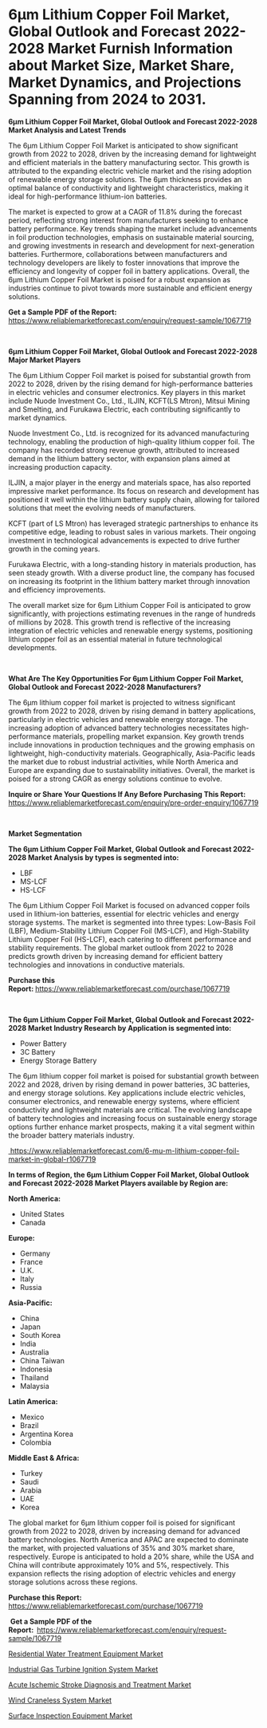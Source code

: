 <p><h1>6μm Lithium Copper Foil Market, Global Outlook and Forecast 2022-2028 Market Furnish Information about Market Size, Market Share, Market Dynamics, and Projections Spanning from 2024 to 2031.</h1></p><p><strong>6μm Lithium Copper Foil Market, Global Outlook and Forecast 2022-2028 Market Analysis and Latest Trends</strong></p>
<p><p>The 6μm Lithium Copper Foil Market is anticipated to show significant growth from 2022 to 2028, driven by the increasing demand for lightweight and efficient materials in the battery manufacturing sector. This growth is attributed to the expanding electric vehicle market and the rising adoption of renewable energy storage solutions. The 6μm thickness provides an optimal balance of conductivity and lightweight characteristics, making it ideal for high-performance lithium-ion batteries. </p><p>The market is expected to grow at a CAGR of 11.8% during the forecast period, reflecting strong interest from manufacturers seeking to enhance battery performance. Key trends shaping the market include advancements in foil production technologies, emphasis on sustainable material sourcing, and growing investments in research and development for next-generation batteries. Furthermore, collaborations between manufacturers and technology developers are likely to foster innovations that improve the efficiency and longevity of copper foil in battery applications. Overall, the 6μm Lithium Copper Foil Market is poised for a robust expansion as industries continue to pivot towards more sustainable and efficient energy solutions.</p></p>
<p><strong>Get a Sample PDF of the Report:&nbsp;</strong> <a href="https://www.reliablemarketforecast.com/enquiry/request-sample/1067719?utm_campaign=1140&utm_medium=2&utm_source=Github&utm_content=ia&utm_term=04122024&utm_id=6mm-lithium-copper-foil-market-global-outlook-and-forecast-2022-2028">https://www.reliablemarketforecast.com/enquiry/request-sample/1067719</a></p>
<p>&nbsp;</p>
<p><strong>6μm Lithium Copper Foil Market, Global Outlook and Forecast 2022-2028 Major Market Players</strong></p>
<p><p>The 6μm Lithium Copper Foil market is poised for substantial growth from 2022 to 2028, driven by the rising demand for high-performance batteries in electric vehicles and consumer electronics. Key players in this market include Nuode Investment Co., Ltd., ILJIN, KCFT(LS Mtron), Mitsui Mining and Smelting, and Furukawa Electric, each contributing significantly to market dynamics.</p><p>Nuode Investment Co., Ltd. is recognized for its advanced manufacturing technology, enabling the production of high-quality lithium copper foil. The company has recorded strong revenue growth, attributed to increased demand in the lithium battery sector, with expansion plans aimed at increasing production capacity.</p><p>ILJIN, a major player in the energy and materials space, has also reported impressive market performance. Its focus on research and development has positioned it well within the lithium battery supply chain, allowing for tailored solutions that meet the evolving needs of manufacturers.</p><p>KCFT (part of LS Mtron) has leveraged strategic partnerships to enhance its competitive edge, leading to robust sales in various markets. Their ongoing investment in technological advancements is expected to drive further growth in the coming years.</p><p>Furukawa Electric, with a long-standing history in materials production, has seen steady growth. With a diverse product line, the company has focused on increasing its footprint in the lithium battery market through innovation and efficiency improvements.</p><p>The overall market size for 6μm Lithium Copper Foil is anticipated to grow significantly, with projections estimating revenues in the range of hundreds of millions by 2028. This growth trend is reflective of the increasing integration of electric vehicles and renewable energy systems, positioning lithium copper foil as an essential material in future technological developments.</p></p>
<p>&nbsp;</p>
<p><strong>What Are The Key Opportunities For 6μm Lithium Copper Foil Market, Global Outlook and Forecast 2022-2028 Manufacturers?</strong></p>
<p><p>The 6μm lithium copper foil market is projected to witness significant growth from 2022 to 2028, driven by rising demand in battery applications, particularly in electric vehicles and renewable energy storage. The increasing adoption of advanced battery technologies necessitates high-performance materials, propelling market expansion. Key growth trends include innovations in production techniques and the growing emphasis on lightweight, high-conductivity materials. Geographically, Asia-Pacific leads the market due to robust industrial activities, while North America and Europe are expanding due to sustainability initiatives. Overall, the market is poised for a strong CAGR as energy solutions continue to evolve.</p></p>
<p><strong>Inquire or Share Your Questions If Any Before Purchasing This Report:</strong> <a href="https://www.reliablemarketforecast.com/enquiry/pre-order-enquiry/1067719?utm_campaign=1140&utm_medium=2&utm_source=Github&utm_content=ia&utm_term=04122024&utm_id=6mm-lithium-copper-foil-market-global-outlook-and-forecast-2022-2028">https://www.reliablemarketforecast.com/enquiry/pre-order-enquiry/1067719</a></p>
<p>&nbsp;</p>
<p><strong>Market Segmentation</strong></p>
<p><strong>The 6μm Lithium Copper Foil Market, Global Outlook and Forecast 2022-2028 Market Analysis by types is segmented into:</strong></p>
<p><ul><li>LBF</li><li>MS-LCF</li><li>HS-LCF</li></ul></p>
<p><p>The 6μm Lithium Copper Foil Market is focused on advanced copper foils used in lithium-ion batteries, essential for electric vehicles and energy storage systems. The market is segmented into three types: Low-Basis Foil (LBF), Medium-Stability Lithium Copper Foil (MS-LCF), and High-Stability Lithium Copper Foil (HS-LCF), each catering to different performance and stability requirements. The global market outlook from 2022 to 2028 predicts growth driven by increasing demand for efficient battery technologies and innovations in conductive materials.</p></p>
<p><strong>Purchase this Report:&nbsp;</strong><a href="https://www.reliablemarketforecast.com/purchase/1067719?utm_campaign=1140&utm_medium=2&utm_source=Github&utm_content=ia&utm_term=04122024&utm_id=6mm-lithium-copper-foil-market-global-outlook-and-forecast-2022-2028">https://www.reliablemarketforecast.com/purchase/1067719</a></p>
<p>&nbsp;</p>
<p><strong>The 6μm Lithium Copper Foil Market, Global Outlook and Forecast 2022-2028 Market Industry Research by Application is segmented into:</strong></p>
<p><ul><li>Power Battery</li><li>3C Battery</li><li>Energy Storage Battery</li></ul></p>
<p><p>The 6μm lithium copper foil market is poised for substantial growth between 2022 and 2028, driven by rising demand in power batteries, 3C batteries, and energy storage solutions. Key applications include electric vehicles, consumer electronics, and renewable energy systems, where efficient conductivity and lightweight materials are critical. The evolving landscape of battery technologies and increasing focus on sustainable energy storage options further enhance market prospects, making it a vital segment within the broader battery materials industry.</p></p>
<p><a href="https://www.reliablemarketforecast.com/6-mu-m-lithium-copper-foil-market-in-global-r1067719?utm_campaign=1140&utm_medium=2&utm_source=Github&utm_content=ia&utm_term=04122024&utm_id=6mm-lithium-copper-foil-market-global-outlook-and-forecast-2022-2028">&nbsp;https://www.reliablemarketforecast.com/6-mu-m-lithium-copper-foil-market-in-global-r1067719</a></p>
<p><strong>In terms of Region, the 6μm Lithium Copper Foil Market, Global Outlook and Forecast 2022-2028 Market Players available by Region are:</strong></p>
<p>
    <p> <strong> North America: </strong>
        <ul>
            <li>United States</li>
            <li>Canada</li>
        </ul>
        </p> 
    <p> <strong> Europe: </strong>
        <ul>
            <li>Germany</li>
            <li>France</li>
            <li>U.K.</li>
            <li>Italy</li>
            <li>Russia</li>
        </ul>
        </p> 
    <p> <strong> Asia-Pacific: </strong>
        <ul>
            <li>China</li>
            <li>Japan</li>
            <li>South Korea</li>
            <li>India</li>
            <li>Australia</li>
            <li>China Taiwan</li>
            <li>Indonesia</li>
            <li>Thailand</li>
            <li>Malaysia</li>
        </ul>
        </p> 
    <p> <strong> Latin America: </strong>
        <ul>
            <li>Mexico</li>
            <li>Brazil</li>
            <li>Argentina Korea</li>
            <li>Colombia</li>
        </ul>
        </p> 
    <p> <strong> Middle East & Africa: </strong>
        <ul>
            <li>Turkey</li>
            <li>Saudi</li>
            <li>Arabia</li>
            <li>UAE</li>
            <li>Korea</li>
        </ul>
    </p>
    </p>
<p><p>The global market for 6μm lithium copper foil is poised for significant growth from 2022 to 2028, driven by increasing demand for advanced battery technologies. North America and APAC are expected to dominate the market, with projected valuations of 35% and 30% market share, respectively. Europe is anticipated to hold a 20% share, while the USA and China will contribute approximately 10% and 5%, respectively. This expansion reflects the rising adoption of electric vehicles and energy storage solutions across these regions.</p></p>
<p><strong>Purchase this Report: </strong><a href="https://www.reliablemarketforecast.com/purchase/1067719?utm_campaign=1140&utm_medium=2&utm_source=Github&utm_content=ia&utm_term=04122024&utm_id=6mm-lithium-copper-foil-market-global-outlook-and-forecast-2022-2028">https://www.reliablemarketforecast.com/purchase/1067719</a></p>
<p>&nbsp;<strong>Get a Sample PDF of the Report:&nbsp;&nbsp;</strong><a href="https://www.reliablemarketforecast.com/enquiry/request-sample/1067719?utm_campaign=1140&utm_medium=2&utm_source=Github&utm_content=ia&utm_term=04122024&utm_id=6mm-lithium-copper-foil-market-global-outlook-and-forecast-2022-2028">https://www.reliablemarketforecast.com/enquiry/request-sample/1067719</a></p>
<p><strong></strong></p>
<p><p><a href="https://www.linkedin.com/pulse/in-depth-study-residential-water-treatment-equipment-ncuje?utm_campaign=1140&utm_medium=2&utm_source=Github&utm_content=ia&utm_term=04122024&utm_id=6mm-lithium-copper-foil-market-global-outlook-and-forecast-2022-2028">Residential Water Treatment Equipment Market</a></p><p><a href="https://www.linkedin.com/pulse/industrial-gas-turbine-ignition-system-market-sizeshare-recent-gsiic?utm_campaign=1140&utm_medium=2&utm_source=Github&utm_content=ia&utm_term=04122024&utm_id=6mm-lithium-copper-foil-market-global-outlook-and-forecast-2022-2028">Industrial Gas Turbine Ignition System Market</a></p><p><a href="https://www.linkedin.com/pulse/future-acute-ischemic-stroke-diagnosis-treatment-market-k0lrc?utm_campaign=1140&utm_medium=2&utm_source=Github&utm_content=ia&utm_term=04122024&utm_id=6mm-lithium-copper-foil-market-global-outlook-and-forecast-2022-2028">Acute Ischemic Stroke Diagnosis and Treatment Market</a></p><p><a href="https://issuu.com/reportprime-2/docs/wind-craneless-system-market-size-2030.pptx?utm_campaign=1140&utm_medium=2&utm_source=Github&utm_content=ia&utm_term=04122024&utm_id=6mm-lithium-copper-foil-market-global-outlook-and-forecast-2022-2028">Wind Craneless System Market</a></p><p><a href="https://issuu.com/reportprime-2/docs/surface-inspection-equipment-market-size-2030.pptx?utm_campaign=1140&utm_medium=2&utm_source=Github&utm_content=ia&utm_term=04122024&utm_id=6mm-lithium-copper-foil-market-global-outlook-and-forecast-2022-2028">Surface Inspection Equipment Market</a></p></p>